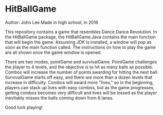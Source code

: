 # HitBallGame

Author: John Lee
Made in high school, in 2016

This repository contains a game that resembles Dance Dance Revolution.
In the HitBallGame package, the HitBallGame.Java contains the main function
that will begin the game. Assuming JDK is installed, a window will pop as
soon as the main function called. The instructions on how to play the game
are all shown once the game window is opened.

There are two modes, pointGame and survivalGame. PointGame challenges the
player to 4 levels, and the objective is to hit as many balls as possible.
Combos will increase the number of points awarding for hitting the next ball.
SurvivalGame starts off easy, and there are more than a dozen levels that
increase in difficulty. Combos will award more "lives," so in the beginning,
players can stack up lives with easy combos, but as the game progresses,
getting combos becomes very difficult and lives will be lossed as the player
inevitably misses the balls coming down from 6 lanes.

Good luck playing!
